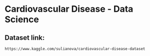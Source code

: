 # Cardiovascular Disease - Data Science
## Dataset link:
	https://www.kaggle.com/sulianova/cardiovascular-disease-dataset
